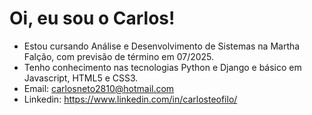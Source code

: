 # Oi, eu sou o Carlos!

- Estou cursando Análise e Desenvolvimento de Sistemas na Martha Falção, com previsão de término em 07/2025.
- Tenho conhecimento nas tecnologias Python e Django e básico em Javascript, HTML5 e CSS3.
- Email: carlosneto2810@hotmail.com
- Linkedin: https://www.linkedin.com/in/carlosteofilo/
